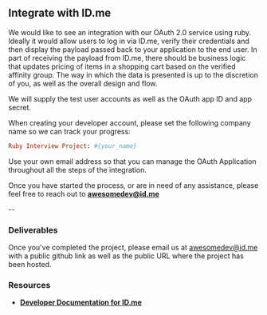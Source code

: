 ## Integrate with ID.me

We would like to see an integration with our OAuth 2.0 service using ruby. Ideally it would allow users to log in via ID.me, verify their credentials and then display the payload passed back to your application to the end user. In part of receiving the payload from ID.me, there should be business logic that updates pricing of items in a shopping cart based on the verified affinity group. The way in which the data is presented is up to the discretion of you, as well as the overall design and flow.

We will supply the test user accounts as well as the OAuth app ID and app secret.

When creating your developer account, please set the following company name so we can track your progress:

```ruby
Ruby Interview Project: #{your_name}
```

Use your own email address so that you can manage the OAuth Application throughout all the steps of the integration.

Once you have started the process, or are in need of any assistance, please feel free to reach out to [**awesomedev@id.me**](awesomedev@id.me)

--

### Deliverables

Once you've completed the project, please email us at awesomedev@id.me with a public github link as well as the public URL where the project has been hosted.

### Resources
- [**Developer Documentation for ID.me**](https://developer.id.me)
